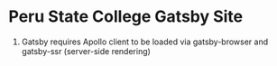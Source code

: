 # Peru State College Gatsby Site


1. Gatsby requires Apollo client to be loaded via gatsby-browser and gatsby-ssr (server-side rendering)
